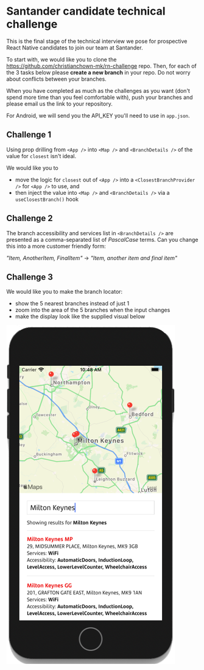 # Santander candidate technical challenge

This is the final stage of the technical interview we pose for prospective React Native candidates to join our team at Santander.

To start with, we would like you to clone the <https://github.com/christianchown-mk/rn-challenge> repo. Then, for each of the 3 tasks below please **create a new branch** in your repo. Do not worry about conflicts between your branches.

When you have completed as much as the challenges as you want (don't spend more time than you feel comfortable with), push your branches and please email us the link to your repository.

For Android, we will send you the API_KEY you'll need to use in `app.json`.

## Challenge 1

Using prop drilling from `<App />` into `<Map />` and `<BranchDetails />` of the value for `closest` isn't ideal.

We would like you to

- move the logic for `closest` out of `<App />` into a `<ClosestBranchProvider />` for `<App />` to use, and
- then inject the value into `<Map />` and `<BranchDetails />` via a `useClosestBranch()` hook

## Challenge 2

The branch accessibility and services list in `<BranchDetails />` are presented as a comma-separated list of _PascalCase_ terms. Can you change this into a more customer friendly form:

_"Item, AnotherItem, FinalItem"_ -> _"Item, another item and final item"_

## Challenge 3

We would like you to make the branch locator:

- show the 5 nearest branches instead of just 1
- zoom into the area of the 5 branches when the input changes
- make the display look like the supplied visual below

<img src="./feature.png" width="443" alt="Updated map view" />
